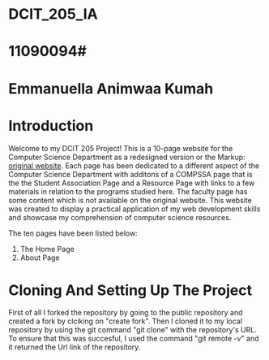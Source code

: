 # DCIT_205_IA

# 11090094#
# Emmanuella Animwaa Kumah

# Introduction #
Welcome to my DCIT 205 Project! This is a 10-page website for the Computer Science Department as a redesigned version or the Markup: [original website](https://dcs.ug.edu.gh/). Each page has been dedicated to a different aspect of the Computer Science Department with additons of a COMPSSA page that is the the Student Association Page and a Resource Page with links to a few materials in relation to the programs studied here. The faculty page has some content which is not available on the original website. This website was created to display a practical application of my web development skills and showcase my comprehension of computer science resources.

The ten pages have been listed below:
1. The Home Page
2. About Page

# Cloning And Setting Up The Project
First of all I forked the repository by going to the public repository and created a fork by clciking on "create fork". Then I cloned it to my local repository by using the git command "git clone" with the repository's URL. To ensure that this was succesful, I used the command "git remote -v" and it returned the Url link of the repository. 



